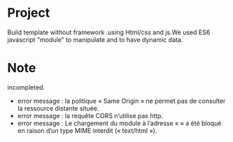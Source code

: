 # Project
Build template without framework .using Html/css and js.We used ES6 javascript "module" to manipulate and to have dynamic data.



# Note
incompleted.
- error message : la politique « Same Origin » ne permet pas de consulter la ressource distante située.
- error message : la requête CORS n’utilise pas http.
- error message : Le chargement du module à l’adresse « » a été bloqué en raison d’un type MIME interdit (« text/html »).
